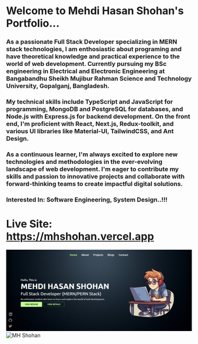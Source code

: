 # Welcome to Mehdi Hasan Shohan's Portfolio...

### As a passionate Full Stack Developer specializing in MERN stack technologies, I am enthosiastic about programing and have theoretical knowledge and practical experience to the world of web development. Currently pursuing my BSc engineering in Electrical and Electronic Engineering at Bangabandhu Sheikh Mujibur Rahman Science and Technology University, Gopalganj, Bangladesh.

### My technical skills include TypeScript and JavaScript for programming, MongoDB and PostgreSQL for databases, and Node.js with Express.js for backend development. On the front end, I'm proficient with React, Next.js, Redux-toolkit, and various UI libraries like Material-UI, TailwindCSS, and Ant Design.

### As a continuous learner, I'm always excited to explore new technologies and methodologies in the ever-evolving landscape of web development. I'm eager to contribute my skills and passion to innovative projects and collaborate with forward-thinking teams to create impactful digital solutions.

### Interested In: Software Engineering, System Design..!!!

# Live Site: https://mhshohan.vercel.app

![MH Shohan](./cover.jpeg)
![MH Shohan](./fullpage.png)
